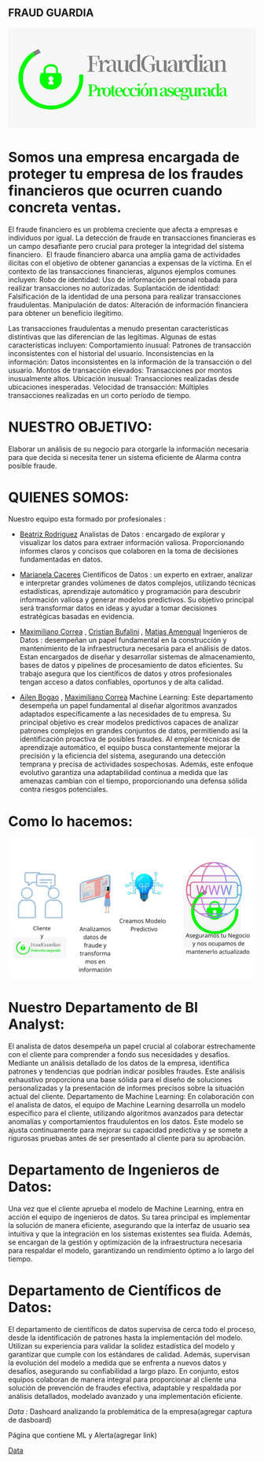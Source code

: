 ## FRAUD GUARDIA

![logo](https://github.com/No-Country/c16-99-m-data-bi/blob/main/logoverde.jpeg) 

# Somos una empresa encargada de proteger tu empresa de los fraudes financieros que ocurren cuando concreta ventas.

El fraude financiero es un problema creciente que afecta a empresas e individuos por igual. La detección de fraude en transacciones financieras es un campo desafiante pero crucial para proteger la integridad del sistema financiero. 
El fraude financiero abarca una amplia gama de actividades ilícitas con el objetivo de obtener ganancias a expensas de la víctima. En el contexto de las transacciones financieras, algunos ejemplos comunes incluyen: Robo de identidad: Uso de información personal robada para realizar transacciones no autorizadas. Suplantación de identidad: Falsificación de la identidad de una persona para realizar transacciones fraudulentas. Manipulación de datos: Alteración de información financiera para obtener un beneficio ilegítimo.

Las transacciones fraudulentas a menudo presentan características distintivas que las diferencian de las legítimas. Algunas de estas características incluyen: Comportamiento inusual: Patrones de transacción inconsistentes con el historial del usuario. Inconsistencias en la información: Datos inconsistentes en la información de la transacción o del usuario. Montos de transacción elevados: Transacciones por montos inusualmente altos. Ubicación inusual: Transacciones realizadas desde ubicaciones inesperadas. Velocidad de transacción: Múltiples transacciones realizadas en un corto período de tiempo.

# NUESTRO OBJETIVO:
Elaborar un análisis de su negocio para otorgarle la información necesaria para que decida si necesita tener un sistema eficiente de Alarma contra posible fraude.

# QUIENES SOMOS:

Nuestro equipo esta formado por profesionales :


- [Beatriz Rodriguez](www.linkedin.com/in/beatrizrodriguez-1b8482210) Analistas de Datos :
encargado de explorar y visualizar los datos para extraer información valiosa. Proporcionando informes claros y concisos que colaboren en la toma de decisiones fundamentadas en datos.

- [Marianela Caceres](https://www.linkedin.com/in/marianelacaceres) Científicos de Datos : 
un experto en extraer, analizar e interpretar grandes volúmenes de datos complejos, utilizando técnicas estadísticas, aprendizaje automático y programación para descubrir información valiosa y generar modelos predictivos. Su objetivo principal será transformar datos en ideas y ayudar a tomar decisiones estratégicas basadas en evidencia.

- [Maximiliano Correa](https://www.linkedin.com/in/maximiliano-correa-pietrob%C3%B3n-209369226/) , [Cristian Bufalini]() , [Matias Amengual]() Ingenieros de Datos :
desempeñan un papel fundamental en la construcción y mantenimiento de la infraestructura necesaria para el análisis de datos. Estan encargados de diseñar y desarrollar sistemas de almacenamiento, bases de datos y pipelines de procesamiento de datos eficientes. Su trabajo asegura que los científicos de datos y otros profesionales tengan acceso a datos confiables, oportunos y de alta calidad. 

- [Ailen Bogao](https://www.linkedin.com/in/ailen-violeta-bogao) , [Maximiliano Correa](https://www.linkedin.com/in/maximiliano-correa-pietrob%C3%B3n-209369226/)  Machine Learning: 
Este departamento desempeña un papel fundamental al diseñar algoritmos avanzados adaptados específicamente a las necesidades de tu empresa. Su principal objetivo es crear modelos predictivos capaces de analizar patrones complejos en grandes conjuntos de datos, permitiendo así la identificación proactiva de posibles fraudes. Al emplear técnicas de aprendizaje automático, el equipo busca constantemente mejorar la precisión y la eficiencia del sistema, asegurando una detección temprana y precisa de actividades sospechosas. Además, este enfoque evolutivo garantiza una adaptabilidad continua a medida que las amenazas cambian con el tiempo, proporcionando una defensa sólida contra riesgos potenciales.

# Como lo hacemos:

![hacemos](https://github.com/No-Country/c16-99-m-data-bi/blob/main/Cliente%20y%20Data%20BI.jpg) 



# Nuestro Departamento de BI Analyst:
El analista de datos desempeña un papel crucial al colaborar estrechamente con el cliente para comprender a fondo sus necesidades y desafíos. Mediante un análisis detallado de los datos de la empresa, identifica patrones y tendencias que podrían indicar posibles fraudes. Este análisis exhaustivo proporciona una base sólida para el diseño de soluciones personalizadas y la presentación de informes precisos sobre la situación actual del cliente.
Departamento de Machine Learning:
En colaboración con el analista de datos, el equipo de Machine Learning desarrolla un modelo específico para el cliente, utilizando algoritmos avanzados para detectar anomalías y comportamientos fraudulentos en los datos. Este modelo se ajusta continuamente para mejorar su capacidad predictiva y se somete a rigurosas pruebas antes de ser presentado al cliente para su aprobación.


# Departamento de Ingenieros de Datos:
Una vez que el cliente aprueba el modelo de Machine Learning, entra en acción el equipo de ingenieros de datos. Su tarea principal es implementar la solución de manera eficiente, asegurando que la interfaz de usuario sea intuitiva y que la integración en los sistemas existentes sea fluida. Además, se encargan de la gestión y optimización de la infraestructura necesaria para respaldar el modelo, garantizando un rendimiento óptimo a lo largo del tiempo.


# Departamento de Científicos de Datos:
El departamento de científicos de datos supervisa de cerca todo el proceso, desde la identificación de patrones hasta la implementación del modelo. Utilizan su experiencia para validar la solidez estadística del modelo y garantizar que cumple con los estándares de calidad. Además, supervisan la evolución del modelo a medida que se enfrenta a nuevos datos y desafíos, asegurando su confiabilidad a largo plazo.
En conjunto, estos equipos colaboran de manera integral para proporcionar al cliente una solución de prevención de fraudes efectiva, adaptable y respaldada por análisis detallados, modelado avanzado y una implementación eficiente.

_Data :_
Dashoard analizando la problemática de la empresa(agregar captura de dasboard)

Página que contiene ML y Alerta(agregar link)

[Data](https://www.kaggle.com/datasets/dhanushnarayananr/credit-card-fraud/discussion/335338)





